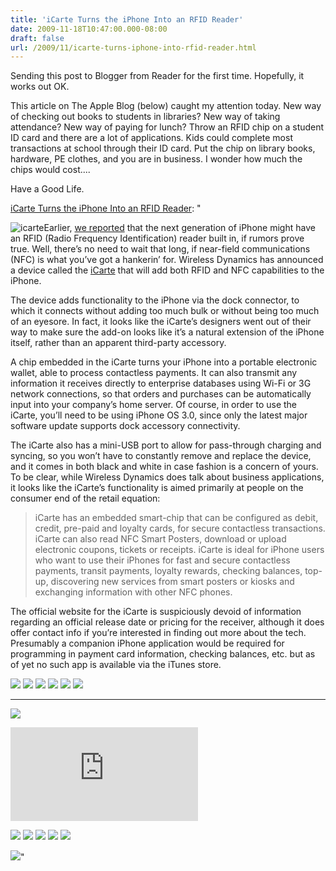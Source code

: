 ```yaml
---
title: 'iCarte Turns the iPhone Into an RFID Reader'
date: 2009-11-18T10:47:00.000-08:00
draft: false
url: /2009/11/icarte-turns-iphone-into-rfid-reader.html
---
```


Sending this post to Blogger from Reader for the first time. Hopefully, it works out OK.  
  
This article on The Apple Blog (below) caught my attention today. New way of checking out books to students in libraries? New way of taking attendance? New way of paying for lunch? Throw an RFID chip on a student ID card and there are a lot of applications. Kids could complete most transactions at school through their ID card. Put the chip on library books, hardware, PE clothes, and you are in business. I wonder how much the chips would cost....  
  
Have a Good Life.  
  
[iCarte Turns the iPhone Into an RFID Reader](http://feedproxy.google.com/%7Er/TheAppleBlog/%7E3/mzrUPVf-TqA/): "

  

![](http://gigapple.files.wordpress.com/2009/11/icarte.png?w=230&h=212 "icarte")Earlier, [we reported](http://theappleblog.com/2009/11/06/rumor-has-it-8gb-3gs-rfid-capable-iphones-on-the-way/) that the next generation of iPhone might have an RFID (Radio Frequency Identification) reader built in, if rumors prove true. Well, there’s no need to wait that long, if near-field communications (NFC) is what you’ve got a hankerin’ for. Wireless Dynamics has announced a device called the [iCarte](http://www.icarte.ca/) that will add both RFID and NFC capabilities to the iPhone.

  

The device adds functionality to the iPhone via the dock connector, to which it connects without adding too much bulk or without being too much of an eyesore. In fact, it looks like the iCarte’s designers went out of their way to make sure the add-on looks like it’s a natural extension of the iPhone itself, rather than an apparent third-party accessory.

  

A chip embedded in the iCarte turns your iPhone into a portable electronic wallet, able to process contactless payments. It can also transmit any information it receives directly to enterprise databases using Wi-Fi or 3G network connections, so that orders and purchases can be automatically input into your company’s home server. Of course, in order to use the iCarte, you’ll need to be using iPhone OS 3.0, since only the latest major software update supports dock accessory connectivity.

  

The iCarte also has a mini-USB port to allow for pass-through charging and syncing, so you won’t have to constantly remove and replace the device, and it comes in both black and white in case fashion is a concern of yours. To be clear, while Wireless Dynamics does talk about business applications, it looks like the iCarte’s functionality is aimed primarily at people on the consumer end of the retail equation:

  

> iCarte has an embedded smart-chip that can be configured as debit, credit, pre-paid and loyalty cards, for secure contactless transactions. iCarte can also read NFC Smart Posters, download or upload electronic coupons, tickets or receipts. iCarte is ideal for iPhone users who want to use their iPhones for fast and secure contactless payments, transit payments, loyalty rewards, checking balances, top-up, discovering new services from smart posters or kiosks and exchanging information with other NFC phones.

  

The official website for the iCarte is suspiciously devoid of information regarding an official release date or pricing for the receiver, although it does offer contact info if you’re interested in finding out more about the tech. Presumably a companion iPhone application would be required for programming in payment card information, checking balances, etc. but as of yet no such app is available via the iTunes store.

  
[![](http://feeds.wordpress.com/1.0/comments/gigapple.wordpress.com/35931/)](http://feeds.wordpress.com/1.0/gocomments/gigapple.wordpress.com/35931/) [![](http://feeds.wordpress.com/1.0/delicious/gigapple.wordpress.com/35931/)](http://feeds.wordpress.com/1.0/godelicious/gigapple.wordpress.com/35931/) [![](http://feeds.wordpress.com/1.0/stumble/gigapple.wordpress.com/35931/)](http://feeds.wordpress.com/1.0/gostumble/gigapple.wordpress.com/35931/) [![](http://feeds.wordpress.com/1.0/digg/gigapple.wordpress.com/35931/)](http://feeds.wordpress.com/1.0/godigg/gigapple.wordpress.com/35931/) [![](http://feeds.wordpress.com/1.0/reddit/gigapple.wordpress.com/35931/)](http://feeds.wordpress.com/1.0/goreddit/gigapple.wordpress.com/35931/) ![](http://stats.wordpress.com/b.gif?host=theappleblog.com&blog=5550580&post=35931&subd=gigapple&ref=&feed=1)

* * *

  
[![](http://ads.gigaom.com/openx/www/images/882338d114410ec8819c4fb6ad88103c.gif)](http://ads.gigaom.com/proxy.php?url=http%3A%2F%2Fads.gigaom.com%2Fopenx%2Fwww%2Fdelivery%2Fck.php%3Foaparams%3D2__bannerid%3D198__zoneid%3D6__cb%3Da4bae18f3f__oadest%3Dhttp%253A%252F%252Fsalesforce.com%252F)

![](http://ads.gigaom.com/openx/www/delivery/lg.php?bannerid=198&campaignid=22&zoneid=6&loc=http%3A%2F%2Fads.gigaom.com%2F%3Furl%3Dhttp%253A%252F%252Ftheappleblog.com%252Ffeed%252F%253Fnoredirect%253D1&cb=a4bae18f3f)

  
[![](http://feeds.feedburner.com/%7Eff/TheAppleBlog?d=yIl2AUoC8zA)](http://feeds.feedburner.com/%7Eff/TheAppleBlog?a=mzrUPVf-TqA:D9Di-MgnSFM:yIl2AUoC8zA) [![](http://feeds.feedburner.com/%7Eff/TheAppleBlog?i=mzrUPVf-TqA:D9Di-MgnSFM:D7DqB2pKExk)](http://feeds.feedburner.com/%7Eff/TheAppleBlog?a=mzrUPVf-TqA:D9Di-MgnSFM:D7DqB2pKExk) [![](http://feeds.feedburner.com/%7Eff/TheAppleBlog?i=mzrUPVf-TqA:D9Di-MgnSFM:V_sGLiPBpWU)](http://feeds.feedburner.com/%7Eff/TheAppleBlog?a=mzrUPVf-TqA:D9Di-MgnSFM:V_sGLiPBpWU) [![](http://feeds.feedburner.com/%7Eff/TheAppleBlog?i=mzrUPVf-TqA:D9Di-MgnSFM:F7zBnMyn0Lo)](http://feeds.feedburner.com/%7Eff/TheAppleBlog?a=mzrUPVf-TqA:D9Di-MgnSFM:F7zBnMyn0Lo) [![](http://feeds.feedburner.com/%7Eff/TheAppleBlog?i=mzrUPVf-TqA:D9Di-MgnSFM:guobEISWfyQ)](http://feeds.feedburner.com/%7Eff/TheAppleBlog?a=mzrUPVf-TqA:D9Di-MgnSFM:guobEISWfyQ)  

![](http://feeds.feedburner.com/%7Er/TheAppleBlog/%7E4/mzrUPVf-TqA)"